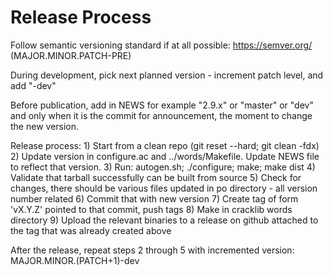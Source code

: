 Release Process
===============

Follow semantic versioning standard if at all possible: https://semver.org/ (MAJOR.MINOR.PATCH-PRE)

During development, pick next planned version - increment patch level, and add "-dev"

Before publication, add in NEWS for example "2.9.x" or "master" or "dev" and only when it is the commit
for announcement, the moment to change the new version.

Release process:
	1) Start from a clean repo (git reset --hard; git clean -fdx)
	2) Update version in configure.ac and ../words/Makefile. Update NEWS file to reflect that version.
	3) Run: autogen.sh; ./configure; make; make dist
	4) Validate that tarball successfully can be built from source
	5) Check for changes, there should be various files updated in po directory - all version number related
	6) Commit that with new version
	7) Create tag of form 'vX.Y.Z' pointed to that commit, push tags
	8) Make in cracklib words directory
	9) Upload the relevant binaries to a release on github attached to the tag that was already created above

After the release, repeat steps 2 through 5 with incremented version: MAJOR.MINOR.(PATCH+1)-dev

